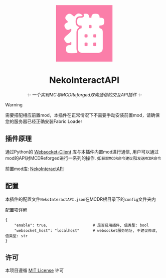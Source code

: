 <div align="center">
<a><img src="./logo.png" width="180" height="180"></a>
</div>

<div align="center">

# NekoInteractAPI
_✨ 一个实现MC与MCDReforged双向通信的交互API插件 ✨_  

</div>

> [!WARNING]  
> 需要搭配相应前置mod，本插件在正常情况下不需要手动安装前置mod，请确保您的服务器已经正确安装Fabric Loader

## 插件原理
通过Python的 [Websocket-Client](https://pypi.org/project/websocket-client/) 库与本插件内置mod进行通信, 用户可以通过mod的API对MCDReforged进行一系列的操作. 如`获取MCDR命令建议`和`发送MCDR命令`

前置mod库: [NekoInteractAPI](https://github.com/NekoApplications/NekoInteractAPI)

## 配置
本插件的配置文件`NekoInteractAPI.json`在MCDR根目录下的`config`文件夹内

配置项详解
```
{
    "enable": true,                    # 是否启用插件, 值类型: bool
    "websocket_host": "localhost"      # websocket服务地址, 不建议修改, 值类型: str
}
```

## 许可
本项目遵循 [MIT License](https://mit-license.org/) 许可

